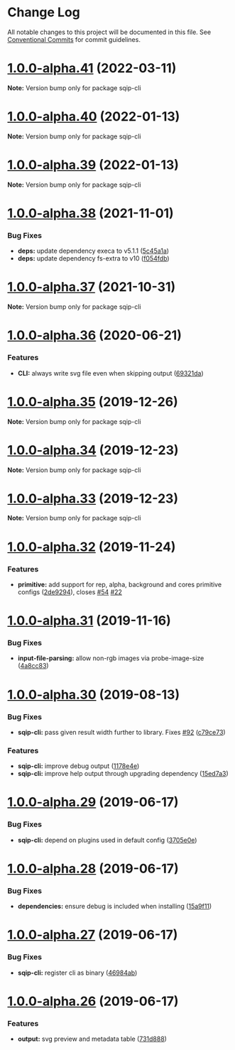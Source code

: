 # Change Log

All notable changes to this project will be documented in this file.
See [Conventional Commits](https://conventionalcommits.org) for commit guidelines.

# [1.0.0-alpha.41](https://github.com/axe312ger/sqip/compare/sqip-cli@1.0.0-alpha.40...sqip-cli@1.0.0-alpha.41) (2022-03-11)

**Note:** Version bump only for package sqip-cli





# [1.0.0-alpha.40](https://github.com/axe312ger/sqip/compare/sqip-cli@1.0.0-alpha.39...sqip-cli@1.0.0-alpha.40) (2022-01-13)

**Note:** Version bump only for package sqip-cli





# [1.0.0-alpha.39](https://github.com/axe312ger/sqip/compare/sqip-cli@1.0.0-alpha.38...sqip-cli@1.0.0-alpha.39) (2022-01-13)

**Note:** Version bump only for package sqip-cli





# [1.0.0-alpha.38](https://github.com/axe312ger/sqip/compare/sqip-cli@1.0.0-alpha.37...sqip-cli@1.0.0-alpha.38) (2021-11-01)


### Bug Fixes

* **deps:** update dependency execa to v5.1.1 ([5c45a1a](https://github.com/axe312ger/sqip/commit/5c45a1aee249f758b037d6a7959dd20617eea94c))
* **deps:** update dependency fs-extra to v10 ([f054fdb](https://github.com/axe312ger/sqip/commit/f054fdb81ff06d6bdb9d05b9c31c5be4c8d049d9))





# [1.0.0-alpha.37](https://github.com/axe312ger/sqip/compare/sqip-cli@1.0.0-alpha.36...sqip-cli@1.0.0-alpha.37) (2021-10-31)

**Note:** Version bump only for package sqip-cli





# [1.0.0-alpha.36](https://github.com/axe312ger/sqip/compare/sqip-cli@1.0.0-alpha.35...sqip-cli@1.0.0-alpha.36) (2020-06-21)


### Features

* **CLI:** always write svg file even when skipping output ([69321da](https://github.com/axe312ger/sqip/commit/69321da69d135079e85ffb158fc09e0d02f45564))





# [1.0.0-alpha.35](https://github.com/axe312ger/sqip/compare/sqip-cli@1.0.0-alpha.34...sqip-cli@1.0.0-alpha.35) (2019-12-26)

**Note:** Version bump only for package sqip-cli





# [1.0.0-alpha.34](https://github.com/axe312ger/sqip/compare/sqip-cli@1.0.0-alpha.33...sqip-cli@1.0.0-alpha.34) (2019-12-23)

**Note:** Version bump only for package sqip-cli





# [1.0.0-alpha.33](https://github.com/axe312ger/sqip/compare/sqip-cli@1.0.0-alpha.32...sqip-cli@1.0.0-alpha.33) (2019-12-23)

**Note:** Version bump only for package sqip-cli





# [1.0.0-alpha.32](https://github.com/axe312ger/sqip/compare/sqip-cli@1.0.0-alpha.31...sqip-cli@1.0.0-alpha.32) (2019-11-24)


### Features

* **primitive:** add support for rep, alpha, background and cores primitive configs ([2de9294](https://github.com/axe312ger/sqip/commit/2de92941ee660127cc2a32cc5cd9e2c1f6cd3eca)), closes [#54](https://github.com/axe312ger/sqip/issues/54) [#22](https://github.com/axe312ger/sqip/issues/22)





# [1.0.0-alpha.31](https://github.com/axe312ger/sqip/compare/sqip-cli@1.0.0-alpha.30...sqip-cli@1.0.0-alpha.31) (2019-11-16)


### Bug Fixes

* **input-file-parsing:** allow non-rgb images via probe-image-size ([4a8cc83](https://github.com/axe312ger/sqip/commit/4a8cc83c405c893f69bf151d237fb3dfd60d18ca))





# [1.0.0-alpha.30](https://github.com/axe312ger/sqip/compare/sqip-cli@1.0.0-alpha.29...sqip-cli@1.0.0-alpha.30) (2019-08-13)


### Bug Fixes

* **sqip-cli:** pass given result width further to library. Fixes [#92](https://github.com/axe312ger/sqip/issues/92) ([c79ce73](https://github.com/axe312ger/sqip/commit/c79ce73))


### Features

* **sqip-cli:** improve debug output ([1178e4e](https://github.com/axe312ger/sqip/commit/1178e4e))
* **sqip-cli:** improve help output through upgrading dependency ([15ed7a3](https://github.com/axe312ger/sqip/commit/15ed7a3))





# [1.0.0-alpha.29](https://github.com/axe312ger/sqip/compare/sqip-cli@1.0.0-alpha.28...sqip-cli@1.0.0-alpha.29) (2019-06-17)


### Bug Fixes

* **sqip-cli:** depend on plugins used in default config ([3705e0e](https://github.com/axe312ger/sqip/commit/3705e0e))





# [1.0.0-alpha.28](https://github.com/axe312ger/sqip/compare/sqip-cli@1.0.0-alpha.27...sqip-cli@1.0.0-alpha.28) (2019-06-17)


### Bug Fixes

* **dependencies:** ensure debug is included when installing ([15a9f11](https://github.com/axe312ger/sqip/commit/15a9f11))





# [1.0.0-alpha.27](https://github.com/axe312ger/sqip/compare/sqip-cli@1.0.0-alpha.26...sqip-cli@1.0.0-alpha.27) (2019-06-17)


### Bug Fixes

* **sqip-cli:** register cli as binary ([46984ab](https://github.com/axe312ger/sqip/commit/46984ab))





# [1.0.0-alpha.26](https://github.com/axe312ger/sqip/compare/sqip-cli@1.0.0-alpha.25...sqip-cli@1.0.0-alpha.26) (2019-06-17)


### Features

* **output:** svg preview and metadata table ([731d888](https://github.com/axe312ger/sqip/commit/731d888))
